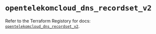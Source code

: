 # `opentelekomcloud_dns_recordset_v2`

Refer to the Terraform Registory for docs: [`opentelekomcloud_dns_recordset_v2`](https://www.terraform.io/docs/providers/opentelekomcloud/r/dns_recordset_v2).
